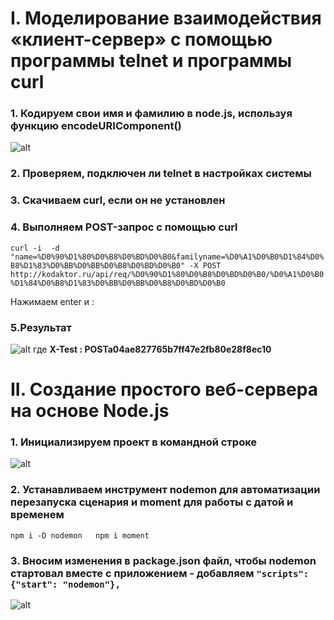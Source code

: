 # I. Моделирование взаимодействия «клиент-сервер» с помощью программы telnet и программы curl
### 1. Кодируем свои имя и фамилию в node.js, используя функцию encodeURIComponent()
![alt](https://pp.userapi.com/c844722/v844722160/893e9/Mez2whLxRd0.jpg)
### 2. Проверяем, подключен ли telnet в настройках системы
### 3. Скачиваем curl, если он не установлен
### 4. Выполняем POST-запрос с помощью curl

`curl -i  -d "name=%D0%90%D1%80%D0%B8%D0%BD%D0%B0&familyname=%D0%A1%D0%B0%D1%84%D0%B8%D1%83%D0%BB%D0%BB%D0%B8%D0%BD%D0%B0" -X POST http://kodaktor.ru/api/req/%D0%90%D1%80%D0%B8%D0%BD%D0%B0/%D0%A1%D0%B0%D1%84%D0%B8%D1%83%D0%BB%D0%BB%D0%B8%D0%BD%D0%B0`
  
Нажимаем enter и :
### 5.Результат
![alt](https://pp.userapi.com/c845417/v845417550/872d0/UP2oj3kYSD8.jpg)
где __X-Test : POSTa04ae827765b7ff47e2fb80e28f8ec10__  

# II. Создание простого веб-сервера на основе Node.js
### 1. Инициализируем проект в командной строке
![alt](https://pp.userapi.com/c845417/v845417550/87561/4hESW4ymRv0.jpg)
### 2. Устанавливаем инструмент nodemon для автоматизации перезапуска сценария и moment для работы с датой и временем  
`npm i -D nodemon  
npm i moment`  
### 3. Вносим изменения в package.json файл, чтобы nodemon стартовал вместе с приложением - добавляем `"scripts": {"start": "nodemon"},`  
![alt](https://pp.userapi.com/c845324/v845324413/8bd17/-UMvl2JvpuU.jpg)
